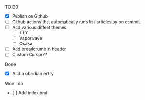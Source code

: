 TO DO
- [x] Publish on Github
- [ ] Github actions that automatically runs list-articles.py on commit.
- [ ] Add various diffent themes
  - [ ] TTY
  - [ ] Vaporwave
  - [ ] Osaka
- [ ] Add breadcrumb in header
- [ ] Custom Cursor??

Done
- [x] Add a obsidian entry

Won't do
- [-] Add index.xml